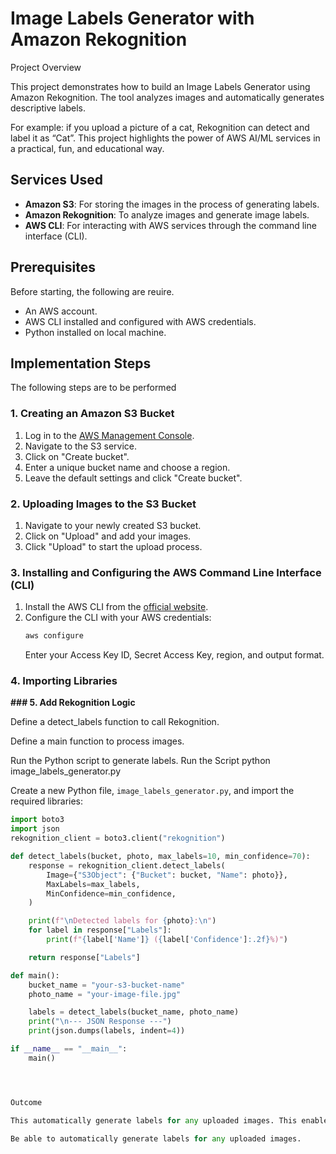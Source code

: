 # Image Labels Generator with Amazon Rekognition
Project Overview

This project demonstrates how to build an Image Labels Generator using Amazon Rekognition. The tool analyzes images and automatically generates descriptive labels.

For example: if you upload a picture of a cat, Rekognition can detect and label it as “Cat”. This project highlights the power of AWS AI/ML services in a practical, fun, and educational way.

 ## Services Used

- **Amazon S3**: For storing the images in the process of generating labels.
- **Amazon Rekognition**: To analyze images and generate image labels.
- **AWS CLI**: For interacting with AWS services through the command line interface (CLI).

  
## Prerequisites

Before starting, the following are reuire.
- An AWS account.
- AWS CLI installed and configured with AWS credentials.
- Python installed on local machine.

 
## Implementation Steps

The following steps are to be performed

### 1. Creating an Amazon S3 Bucket

1. Log in to the [AWS Management Console](https://aws.amazon.com/console/).
2. Navigate to the S3 service.
3. Click on "Create bucket".
4. Enter a unique bucket name and choose a region.
5. Leave the default settings and click "Create bucket".

### 2. Uploading Images to the S3 Bucket

1. Navigate to your newly created S3 bucket.
2. Click on "Upload" and add your images.
3. Click "Upload" to start the upload process.

### 3. Installing and Configuring the AWS Command Line Interface (CLI)

1. Install the AWS CLI from the [official website](https://aws.amazon.com/cli/).
2. Configure the CLI with your AWS credentials:
    ```bash
    aws configure
    ```
   Enter your Access Key ID, Secret Access Key, region, and output format.

### 4. Importing Libraries
**### 5. Add Rekognition Logic**

Define a detect_labels function to call Rekognition.

Define a main function to process images.

Run the Python script to generate labels.
Run the Script
python image_labels_generator.py

Create a new Python file, `image_labels_generator.py`, and import the required libraries:

```python
import boto3
import json
rekognition_client = boto3.client("rekognition")

def detect_labels(bucket, photo, max_labels=10, min_confidence=70):
    response = rekognition_client.detect_labels(
        Image={"S3Object": {"Bucket": bucket, "Name": photo}},
        MaxLabels=max_labels,
        MinConfidence=min_confidence,
    )

    print(f"\nDetected labels for {photo}:\n")
    for label in response["Labels"]:
        print(f"{label['Name']} ({label['Confidence']:.2f}%)")

    return response["Labels"]

def main():
    bucket_name = "your-s3-bucket-name"
    photo_name = "your-image-file.jpg"

    labels = detect_labels(bucket_name, photo_name)
    print("\n--- JSON Response ---")
    print(json.dumps(labels, indent=4))

if __name__ == "__main__":
    main()




Outcome

This automatically generate labels for any uploaded images. This enables how to integrate Amazon Rekognition with S3 and Python.

Be able to automatically generate labels for any uploaded images.







